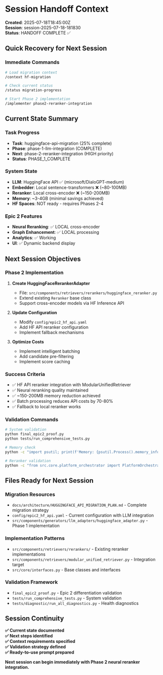 # Session Handoff Context

**Created**: 2025-07-18T18:45:00Z  
**Session**: session-2025-07-18-181830  
**Status**: HANDOFF COMPLETE ✅

## Quick Recovery for Next Session

### Immediate Commands
```bash
# Load migration context
/context hf-migration

# Check current status
/status migration-progress

# Start Phase 2 implementation
/implementer phase2-reranker-integration
```

## Current State Summary

### Task Progress
- **Task**: huggingface-api-migration (25% complete)
- **Phase**: phase-1-llm-integration (COMPLETE)
- **Next**: phase-2-reranker-integration (HIGH priority)
- **Status**: PHASE_1_COMPLETE

### System State
- **LLM**: HuggingFace API ✅ (microsoft/DialoGPT-medium)
- **Embedder**: Local sentence-transformers ❌ (~80-100MB)
- **Reranker**: Local cross-encoder ❌ (~150-200MB)
- **Memory**: ~3-4GB (minimal savings achieved)
- **HF Spaces**: NOT ready - requires Phases 2-4

### Epic 2 Features
- **Neural Reranking**: ✅ LOCAL cross-encoder
- **Graph Enhancement**: ✅ LOCAL processing
- **Analytics**: ✅ Working
- **UI**: ✅ Dynamic backend display

## Next Session Objectives

### Phase 2 Implementation
1. **Create HuggingFaceRerankerAdapter**
   - File: `src/components/retrievers/rerankers/huggingface_reranker.py`
   - Extend existing `Reranker` base class
   - Support cross-encoder models via HF Inference API

2. **Update Configuration**
   - Modify `config/epic2_hf_api.yaml`
   - Add HF API reranker configuration
   - Implement fallback mechanisms

3. **Optimize Costs**
   - Implement intelligent batching
   - Add candidate pre-filtering
   - Implement score caching

### Success Criteria
- ✅ HF API reranker integration with ModularUnifiedRetriever
- ✅ Neural reranking quality maintained
- ✅ ~150-200MB memory reduction achieved
- ✅ Batch processing reduces API costs by 70-80%
- ✅ Fallback to local reranker works

### Validation Commands
```bash
# System validation
python final_epic2_proof.py
python tests/run_comprehensive_tests.py

# Memory check
python -c "import psutil; print(f'Memory: {psutil.Process().memory_info().rss / 1024 / 1024:.1f} MB')"

# Reranker validation
python -c "from src.core.platform_orchestrator import PlatformOrchestrator; po = PlatformOrchestrator('config/epic2_hf_api.yaml'); print(po.retriever.reranker.__class__.__name__)"
```

## Files Ready for Next Session

### Migration Resources
- `docs/architecture/HUGGINGFACE_API_MIGRATION_PLAN.md` - Complete migration strategy
- `config/epic2_hf_api.yaml` - Current configuration with LLM integration
- `src/components/generators/llm_adapters/huggingface_adapter.py` - Phase 1 implementation

### Implementation Patterns
- `src/components/retrievers/rerankers/` - Existing reranker implementations
- `src/components/retrievers/modular_unified_retriever.py` - Integration target
- `src/core/interfaces.py` - Base classes and interfaces

### Validation Framework
- `final_epic2_proof.py` - Epic 2 differentiation validation
- `tests/run_comprehensive_tests.py` - System validation
- `tests/diagnostic/run_all_diagnostics.py` - Health diagnostics

## Session Continuity

**✅ Current state documented**  
**✅ Next steps identified**  
**✅ Context requirements specified**  
**✅ Validation strategy defined**  
**✅ Ready-to-use prompt prepared**

**Next session can begin immediately with Phase 2 neural reranker integration.**